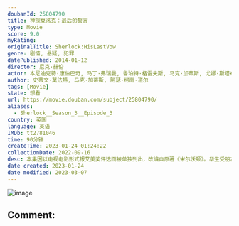 ```yaml
---
doubanId: 25804790
title: 神探夏洛克：最后的誓言
type: Movie
score: 9.0
myRating: 
originalTitle: Sherlock:HisLastVow
genre: 剧情, 悬疑, 犯罪
datePublished: 2014-01-12
director: 尼克·赫伦
actor: 本尼迪克特·康伯巴奇, 马丁·弗瑞曼, 鲁珀特·格雷夫斯, 马克·加蒂斯, 尤娜·斯塔布斯, 拉斯·米克尔森, 安德鲁·斯科特, 露易丝·布瑞丽, 阿曼达·阿宾顿, 乔纳森·阿里斯, 琳赛·邓肯, 亚斯明·阿克拉姆, 汤姆·布鲁克, 婉妲·泛森, 蒂莫西·卡尔顿, 卡尔文·德姆巴, 西蒙·坤茨, 艾伦·邦德巴, undefined
author: 史蒂文·莫法特, 马克·加蒂斯, 阿瑟·柯南·道尔
tags: [Movie]
state: 想看
url: https://movie.douban.com/subject/25804790/
aliases:
  - Sherlock__Season_3__Episode_3
country: 英国
language: 英语
IMDb: tt2781046
time: 90分钟
createTime: 2023-01-24 01:24:22
collectionDate: 2022-09-16
desc: 本集因以电视电影形式报艾美奖评选而被单独列出，改编自原著《米尔沃顿》。华生受朋友请求来到一个年轻人吸毒聚集地，没想到在这里居然遇到夏洛克。华生把夏洛克带回贝克街，惊讶的发现夏洛克有了女友，这位女友正是...
date created: 2023-01-24
date modified: 2023-03-07
---
```


![image](p2164957248.jpg)

Comment:
---
